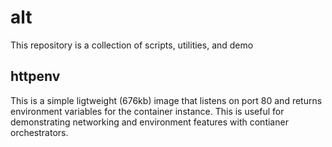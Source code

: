 # alt
This repository is a collection of scripts, utilities, and demo

## httpenv
This is a simple ligtweight (676kb) image that listens on port 80 and returns environment variables for the container instance.  This is useful for demonstrating networking and environment features with contianer orchestrators.
